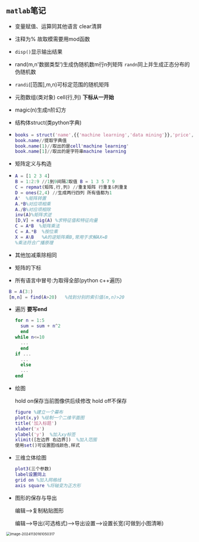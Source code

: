 ## ```matlab```笔记



- 变量赋值、运算同其他语言   clear清屏
- 注释为%    故取模需要用mod函数
- ```disp()```显示输出结果



- rand(m,n'数据类型‘)生成伪随机数m行n列矩阵  ```randn```同上并生成正态分布的伪随机数
- ```randi```([范围],m,n)可标定范围的随机矩阵



- 元胞数组(类对象) cell(行,列)      **下标从一开始**

  

- magic(n)生成n阶幻方

- 结构体struct(类python字典)

- ```matlab
  books = struct('name',{{'machine learning','data mining'}},'price',[30,40])
  book.name//提取字典值
  book.name(1)//取出的是cell'machine learning'
  book.name[1]//取出的是字符串machine learning
  ```



- 矩阵定义与构造

- ```matlab
  A = [1 2 3 4]
  B = 1:2:9 //1到9间隔2取值 B = 1 3 5 7 9 
  C = repmat(矩阵,行,列) //重复矩阵 行重复&列重复
  D = ones(2,4) //生成两行四列 所有值都为1
  A'  %矩阵转置
  A.*B%对应项相乘
  A./B%对应项相除
  inv(A)%矩阵求逆
  [D,V] = eig(A) %求特征值和特征向量
  C = A*B  %矩阵乘法
  C = A.*B  %按位乘
  X = A\B   %A的逆矩阵乘B,常用于求解AX=B
  %乘法符合广播原理
  ```
  
- 其他加减乘除相同



- 矩阵的下标
- 所有语言中冒号:为取得全部(python c++遍历)
``` matlab
 B = A(3:)
 [m,n] = find(A>20)   %找到分别的索引值(m,n)>20
```



- 遍历     **要写end**

  ```matlab
  for n = 1:5
  	sum = sum + n^2
  	end
  while n<=10
  	...
  	end
  if ...
  	...
  	else
  	...
  end
  ```
  



- 绘图

  hold on保存当前图像供后续修改  hold off不保存
  
  ```matlab
  figure %建立一个幕布
  plot(x,y) %绘制一个二维平面图
  title('加入标题')
  xlaber('x')
  ylabel('y')  %加入xy标签
  xlimit([左边界 右边界])  %加入范围
  使用set()可设置图线颜色,样式
  ```
  
- 三维立体绘图

  ```matlab
  plot3(三个参数)
  label设置同上
  grid on %加入网格线
  axis square %将轴变为正方形
  ```



- 图形的保存与导出

  编辑-->复制粘贴图形

  编辑-->导出(可选格式)-->导出设置-->设置长宽(可做到小图清晰)

<img src="C:\Users\86138\AppData\Roaming\Typora\typora-user-images\image-20241130161050317.png" alt="image-20241130161050317" style="zoom:67%;" />
